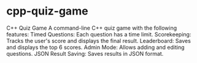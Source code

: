 # cpp-quiz-game
C++ Quiz Game  A command-line C++ quiz game with the following features:  Timed Questions: Each question has a time limit. Scorekeeping: Tracks the user's score and displays the final result. Leaderboard: Saves and displays the top 6 scores. Admin Mode: Allows adding and editing questions. JSON Result Saving: Saves results in JSON format.
